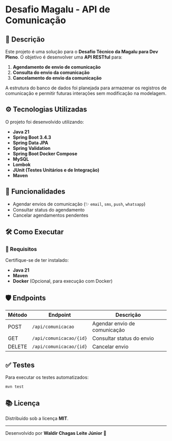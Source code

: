 # Desafio Magalu - API de Comunicação

## 📌 Descrição
Este projeto é uma solução para o **Desafio Técnico da Magalu para Dev Pleno**. O objetivo é desenvolver uma **API RESTful** para:

1. **Agendamento de envio de comunicação**
2. **Consulta do envio da comunicação**
3. **Cancelamento do envio da comunicação**

A estrutura do banco de dados foi planejada para armazenar os registros de comunicação e permitir futuras interações sem modificação na modelagem.

## ⚙️ Tecnologias Utilizadas
O projeto foi desenvolvido utilizando:

- **Java 21**
- **Spring Boot 3.4.3**
- **Spring Data JPA**
- **Spring Validation**
- **Spring Boot Docker Compose**
- **MySQL**
- **Lombok**
- **JUnit (Testes Unitários e de Integração)**
- **Maven**

## 🌟 Funcionalidades

- Agendar envios de comunicação (✨ `email`, `sms`, `push`, `whatsapp`)
- Consultar status do agendamento
- Cancelar agendamentos pendentes

## 🛠️ Como Executar

### 💾 Requisitos
Certifique-se de ter instalado:
- **Java 21**
- **Maven**
- **Docker** (Opcional, para execução com Docker)


## 🛡️ Endpoints

| Método | Endpoint              | Descrição |
|--------|-----------------------|-----------|
| POST   | `/api/comunicacao`    | Agendar envio de comunicação |
| GET    | `/api/comunicacao/{id}` | Consultar status do envio |
| DELETE | `/api/comunicacao/{id}` | Cancelar envio |

## ✅ Testes
Para executar os testes automatizados:
```sh
mvn test
```

## 📚 Licença
Distribuído sob a licença **MIT**.

---

Desenvolvido por **Waldir Chagas Leite Júnior** 🚀

